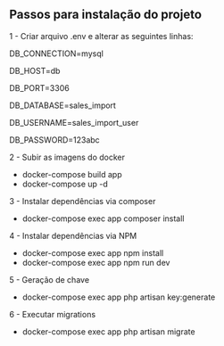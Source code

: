 ## Passos para instalação do projeto

1 - Criar arquivo .env e alterar as seguintes linhas:

<p>DB_CONNECTION=mysql
</p><p>DB_HOST=db
</p><p>DB_PORT=3306
</p><p>DB_DATABASE=sales_import
</p><p>DB_USERNAME=sales_import_user
</p><p>DB_PASSWORD=123abc
</p>

2 - Subir as imagens do docker

- docker-compose build app
- docker-compose up -d

3 - Instalar dependências via composer

- docker-compose exec app composer install

4 - Instalar dependências via NPM

- docker-compose exec app npm install
- docker-compose exec app npm run dev

5 - Geração de chave

- docker-compose exec app php artisan key:generate

6 - Executar migrations

- docker-compose exec app php artisan migrate
